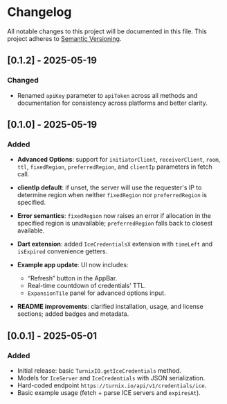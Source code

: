 # Changelog

All notable changes to this project will be documented in this file. This project adheres to [Semantic Versioning](https://semver.org/).

## \[0.1.2] - 2025-05-19

### Changed

* Renamed `apiKey` parameter to `apiToken` across all methods and documentation for consistency across platforms and better clarity.

## \[0.1.0] - 2025-05-19

### Added

* **Advanced Options**: support for `initiatorClient`, `receiverClient`, `room`, `ttl`, `fixedRegion`, `preferredRegion`, and `clientIp` parameters in fetch call.
* **clientIp default**: if unset, the server will use the requester's IP to determine region when neither `fixedRegion` nor `preferredRegion` is specified.
* **Error semantics**: `fixedRegion` now raises an error if allocation in the specified region is unavailable; `preferredRegion` falls back to closest available.
* **Dart extension**: added `IceCredentialsX` extension with `timeLeft` and `isExpired` convenience getters.
* **Example app update**: UI now includes:

  * “Refresh” button in the AppBar.
  * Real-time countdown of credentials’ TTL.
  * `ExpansionTile` panel for advanced options input.
* **README improvements**: clarified installation, usage, and license sections; added badges and metadata.

## \[0.0.1] - 2025-05-01

### Added

* Initial release: basic `TurnixIO.getIceCredentials` method.
* Models for `IceServer` and `IceCredentials` with JSON serialization.
* Hard-coded endpoint `https://turnix.io/api/v1/credentials/ice`.
* Basic example usage (fetch + parse ICE servers and `expiresAt`).

